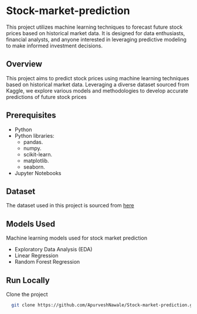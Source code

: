 # Stock-market-prediction
This project utilizes machine learning techniques to forecast future stock prices based on historical market data. It is designed for data enthusiasts, financial analysts, and anyone interested in leveraging predictive modeling to make informed investment decisions.


## Overview 
This project aims to predict stock prices using machine learning techniques based on historical market data. Leveraging a diverse dataset sourced from Kaggle, we explore various models and methodologies to develop accurate predictions of future stock prices


## Prerequisites
- Python 
- Python libraries:
  - pandas.
  - numpy.
  - scikit-learn.
  - matplotlib.
  - seaborn.
- Jupyter Notebooks


## Dataset
The dataset used in this project is sourced from [here](https://www.kaggle.com/datasets/luisandresgarcia/stock-market-prediction)



## Models Used
 Machine learning models used for stock market prediction
 - Exploratory Data Analysis (EDA)
 - Linear Regression
 - Random Forest Regression

## Run Locally

Clone the project

```bash
  git clone https://github.com/ApurveshNawale/Stock-market-prediction.git
```

